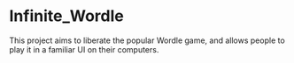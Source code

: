 # Infinite_Wordle
This project aims to liberate the popular Wordle game, and allows people to play it in a familiar UI on their computers.

